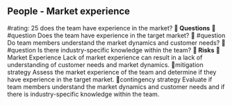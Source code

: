 

## People - Market experience
#rating: 25
does the team have experience in the market?
**💭 Questions**
💭 #question Does the team have experience in the target market?
 💭 #question Do team members understand the market dynamics and customer needs?
 💭 #question Is there industry-specific knowledge within the team?
**🚨 Risks**
🚨Market Experience
Lack of market experience can result in a lack of understanding of customer needs and market dynamics.
🚨mitigation strategy
Assess the market experience of the team and determine if they have experience in the target market.
🚨contingency strategy
Evaluate if team members understand the market dynamics and customer needs and if there is industry-specific knowledge within the team.




